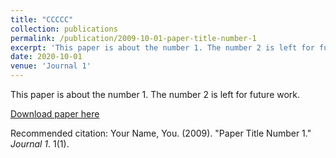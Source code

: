 ```yaml
---
title: "CCCCC"
collection: publications
permalink: /publication/2009-10-01-paper-title-number-1
excerpt: 'This paper is about the number 1. The number 2 is left for future work.'
date: 2020-10-01
venue: 'Journal 1'
---
```

This paper is about the number 1. The number 2 is left for future work.

[Download paper here](https://drive.google.com/file/d/1uuX9XTBLpDHwNYUxVgBZ4a_JlUjIsTQL/view)

Recommended citation: Your Name, You. (2009). "Paper Title Number 1." <i>Journal 1</i>. 1(1).
